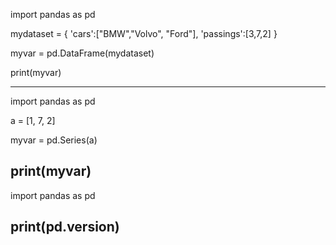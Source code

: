 import pandas as pd

mydataset = {
    'cars':["BMW","Volvo",
"Ford"],
  'passings':[3,7,2]
}

myvar = pd.DataFrame(mydataset)

print(myvar)

---------------------
import pandas as pd     

a = [1, 7, 2]

myvar = pd.Series(a)

print(myvar)
----------------
import pandas as pd  

print(pd.__version__)
----------------
